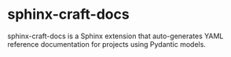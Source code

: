 # sphinx-craft-docs

sphinx-craft-docs is a Sphinx extension that auto-generates YAML reference documentation
for projects using Pydantic models.